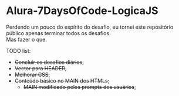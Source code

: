 # Alura-7DaysOfCode-LogicaJS
Perdendo um pouco do espírito do desafio, eu tornei este repositório público apenas terminar todos os desafios.  
Mas fazer o que.  

TODO list:

- ~~Concluir os desafios diários~~;
- ~~Vector para HEADER~~;
- ~~Melhorar CSS~~;
- ~~Conteúdo básico no MAIN dos HTMLs~~;
  - ~~MAIN modificado pelos prompts dos usuários~~;
